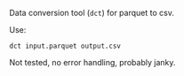 Data conversion tool (`dct`) for parquet to csv.

Use:

```
dct input.parquet output.csv
```

Not tested, no error handling, probably janky.